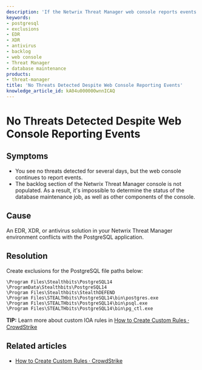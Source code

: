 ```yaml
---
description: 'If the Netwrix Threat Manager web console reports events but shows no threats, an EDR/XDR/antivirus product may be interfering with PostgreSQL. This article explains how to create exclusions for PostgreSQL file paths to resolve the issue.'
keywords:
- postgresql
- exclusions
- EDR
- XDR
- antivirus
- backlog
- web console
- Threat Manager
- database maintenance
products:
- threat-manager
title: 'No Threats Detected Despite Web Console Reporting Events'
knowledge_article_id: kA04u000000wnnICAQ
---
```


# No Threats Detected Despite Web Console Reporting Events

## Symptoms

- You see no threats detected for several days, but the web console continues to report events.
- The backlog section of the Netwrix Threat Manager console is not populated. As a result, it's impossible to determine the status of the database maintenance job, as well as other components of the console.

## Cause

An EDR, XDR, or antivirus solution in your Netwrix Threat Manager environment conflicts with the PostgreSQL application.

## Resolution

Create exclusions for the PostgreSQL file paths below:

```text
\Program Files\Stealthbits\PostgreSQL14 
\ProgramData\Stealthbits\PostgreSQL14 
\Program Files\Stealthbits\StealthDEFEND 
\Program Files\STEALTHbits\PostgreSQL14\bin\postgres.exe 
\Program Files\STEALTHbits\PostgreSQL14\bin\psql.exe
\Program Files\STEALTHbits\PostgreSQL14\bin\pg_ctl.exe
```

**TIP:** Learn more about custom IOA rules in [How to Create Custom Rules ⸱ CrowdStrike](https://www.crowdstrike.com/blog/tech-center/custom-ioas/)

## Related articles

- [How to Create Custom Rules ⸱ CrowdStrike](https://www.crowdstrike.com/blog/tech-center/custom-ioas/)